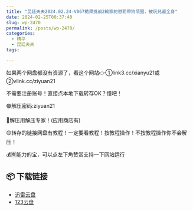 ```yaml
---
title: "昆廷夫夫2024.02.24-V067糖果挑战2輸家的懲罰帶狗項圈，被玩兒遍全身"
date: 2024-02-25T00:37:40
slug: wp-2470
permalink: /posts/wp-2470/
categories:
  - 精华
  - 昆廷夫夫
tags:

---
```


如果两个网盘都没有资源了，看这个网站👉①link3.cc/xianyu21或②vlink.cc/ziyuan21

不需要注册账号！直接点本地下载转存OK？懂吧！

🟢解压密码:ziyuan21

🔵解压用解压专家！(应用商店有)

🟡转存的链接网盘有教程！一定要看教程！按教程操作！不按教程操作你不会解压！

💰🈶能力的宝，可以点左下角赞赏支持一下网站运行

## 📦 下载链接
- [迅雷云盘](https://blziyuan21.com/pay-download/2470?key=82e9a64735&down_id=0)
- [123云盘](https://blziyuan21.com/pay-download/2470?key=82e9a64735&down_id=1)

